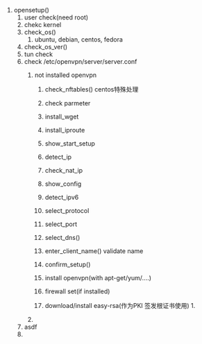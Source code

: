 
1. opensetup()
   1. user check(need root)
   2. chekc kernel
   3. check_os()
      1. ubuntu, debian, centos, fedora
   4. check_os_ver()
   5. tun check
   6. check /etc/openvpn/server/server.conf
      1. not installed openvpn
         1. check_nftables()
            centos特殊处理
         2. check parmeter
            
         3. install_wget
         4. install_iproute
         5. show_start_setup
         6. detect_ip
         7. check_nat_ip
         8. show_config
         9. detect_ipv6
         10. select_protocol
         11. select_port
         12. select_dns()
         13. enter_client_name()
            validate name
         14. confirm_setup()
         15. install openvpn(with apt-get/yum/....)
         16. firewall set(if installed)
         17. download/install easy-rsa(作为PKI 签发根证书使用)
             1.  

      2. 
   7. asdf 
   8. 